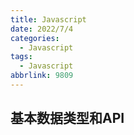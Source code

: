 ```yaml
---
title: Javascript
date: 2022/7/4
categories:
  - Javascript
tags:
  - Javascript
abbrlink: 9809
---
```


## 基本数据类型和API
